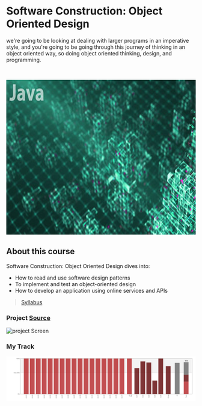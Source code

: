 # Software Construction: Object Oriented Design

we're going to be looking at dealing with larger programs in an imperative style, and you're going to be going through this journey of thinking in an object oriented way, so doing object oriented thinking, design, and programming.

<p>
<br /> <div class="separator" style="clear: both; text-align: center;"> <a href=""><img alt="" border="0" height="411" src="./screens/softconst2-v4_378x225.jpg" width="911" /></a></div>
</p>

## About this course

Software Construction: Object Oriented Design dives into:

- How to read and use software design patterns
- To implement and test an object-oriented design
- How to develop an application using online services and APIs

> [Syllabus](./screens/screencapture-courses-edx-org-courses-course-v1-UBCx-SoftConst2x-3T2017-courseware-b5438c537e7f4d2586449a4fb667c734-d89e7a686fc14c00ad0cdb27560457bb-2018-10-16-02_50_24.png)

### **Project** [Source](https://github.com/doct0rX/SoftwareDevelopment/releases/tag/v2)

![project Screen](finalProject/screens/Final_Project_Complete_Screenshot.png)

### **My Track**

![tracker Screen](./finalProject/screens/ScreenShot2018-11-08at3.27.57AM.png)
